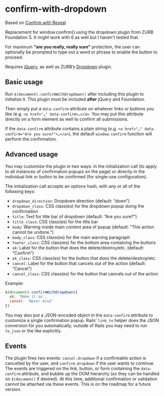 # confirm-with-dropdown
Based on [Confirm with Reveal](https://github.com/agoragames/confirm-with-reveal)

Replacement for window.confirm() using the dropdown plugin from ZURB Foundation 5. It might work with 6 as well but I haven't tested that.

For maximum **“are you really, really sure”** protection, the user can optionally be prompted to type out a word or phrase to enable the button to proceed.

Requires [jQuery](http://jquery.com/), as well as ZURB’s [Dropdown](http://foundation.zurb.com/sites/docs/v/5.5.3/components/dropdown.html) plugin.

## Basic usage

Run `$(document).confirmWithDropdown()` after including this plugin to initialize it. This plugin must be included **after** jQuery and Foundation.

Then simply put a `data-confirm` attribute on whatever links or buttons you like (e.g. `<a href="…" data-confirm>…</a>`. You may put this attribute directly on a form element as well to confirm all submissions.

If the `data-confirm` attribute contains a plain string (e.g. `<a href="…" data-confirm="Are you sure?">…</a>`), the default `window.confirm` function will perform the confirmation.

## Advanced usage

You may customize the plugin in two ways: in the initialization call (to apply to all instances of confirmation popups on the page) or directly in the individual link or button to be confirmed (for single-use configuration).

The initialization call accepts an options hash, with any or all of the following keys:

  - `dropdown_direction`: Dropdown direction (default:  “down”)
  - `dropdown_class`: CSS class(es) for the dropdown popup doing the confirmation
  - `title`: Text for title bar of dropdown (default: “Are you sure?”)
  - `title_class`: CSS class(es) for the title bar
  - `body`: Warning inside main content area of popup (default: “This action cannot be undone.”)
  - `body_class`: CSS class(es) for the main warning paragraph
  - `footer_class`: CSS class(es) for the bottom area containing the buttons
  - `ok`: Label for the button that does the delete/destroy/etc. (default: “Confirm”)
  - `ok_class`: CSS class(es) for the button that does the delete/destroy/etc.
  - `cancel`: Label for the button that cancels out of the action (default: “Cancel”)
  - `cancel_class`: CSS class(es) for the button that cancels out of the action
							
				
Example:

```javascript
$(document).confirmWithDropdown({
  ok: 'Make it so',
  cancel: 'Never mind'
})
```

You may also put a JSON-encoded object in the `data-confirm` attribute to customize a single confirmation popup. Rails’ `link_to` helper does the JSON conversion for you automatically; outside of Rails you may need to run `to_json` or the like explicitly.



## Events

The plugin fires two events: `cancel.dropdown` if a confirmable action is cancelled by the user, and `confirm.dropdown` if the user wants to continue. The events are triggered on the link, button, or form containing the `data-confirm` attribute, and bubble up the DOM hierarchy (so they can be handled on `$(document)` if desired). At this time, additional confirmation or validation cannot be attached via these events. This is on the roadmap for a future version.

